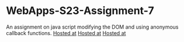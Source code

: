 # WebApps-S23-Assignment-7
An assignment on java script modifying the DOM and using anonymous callback functions.
[Hosted at](https://44-563-web-apps-s23.github.io/44563-webapps-s23-assignment7-Likhithanwmsu/hunter.html)
[Hosted at](https://44-563-web-apps-s23.github.io/44563-webapps-s23-assignment7-Likhithanwmsu/react.html)
[Hosted at](https://44-563-web-apps-s23.github.io/44563-webapps-s23-assignment7-Likhithanwmsu/delayq.html)

